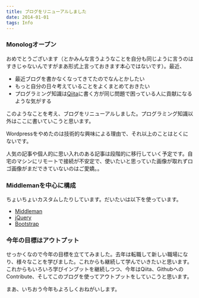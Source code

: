 ```yaml
---
title: ブログをリニューアルしました
date: 2014-01-01
tags: Info
---
```


### Monologオープン

おめでとうございます（とかみんな言うようなことを自分も同じように言うのはすきじゃないんですがまあ形式上言っておきます本心ではないです）。最近、

* 最近ブログを書かなくなってきてたのでなんとかしたい
* もっと自分の日々考えていることをよくまとめておきたい
* プログラミング知識は[Qiita](http://qiita.com/youcune?utm_source=mono&utm_medium=article&utm_content=20140101_monolog-released)に書く方が同じ問題で困っている人に貢献になるような気がする

このようなことを考え、ブログをリニューアルしました。プログラミング知識以外はここに書いていこうと思います。

Wordpressをやめたのは技術的な興味による理由で、それ以上のことはとくにないです。

人気の記事や個人的に思い入れのある記事は段階的に移行していく予定です。自宅のマシンにリモートで接続が不安定で、使いたいと思っていた画像が取れずロゴ画像がまだできていないのはご愛嬌。。

### Middlemanを中心に構成

ちょいちょいカスタムしたりしています。だいたいは以下を使っています。

* [Middleman](http://middlemanapp.com/)
* [jQuery](http://jquery.com/)
* [Bootstrap](http://getbootstrap.com/)

### 今年の目標はアウトプット

せっかくなので今年の目標を立ててみました。去年は転職して新しい職場になり、様々なことを学びました。これからも継続して学んでいきたいと思います。これからもいろいろ学びインプットを継続しつつ、今年はQiita、GithubへのContribute、そしてこのブログを使ってアウトプットをしていこうと思います。

まあ、いちおう今年もよろしくおねがいします。
